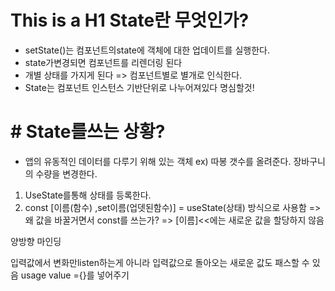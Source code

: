 # This is a H1 State란 무엇인가?

- setState()는 컴포넌트의state에 객체에 대한 업데이트를 실행한다.
- state가변경되면 컴포넌트를 리렌더링 된다
- 개별 상태를 가지게 된다 => 컴포넌트별로 별개로 인식한다.
- State는 컴포넌트 인스턴스 기반단위로 나누어져있다 명심할것!

# # State를쓰는 상황?

- 앱의 유동적인 데이터를 다루기 위해 있는 객체
  ex) 따봉 갯수를 올려준다. 장바구니의 수량을 변경한다.

1. UseState를통해 상태를 등록한다.
2. const [이름(함수) ,set이름(업뎃된함수)] = useState(상태) 방식으로 사용함
=> 왜 값을 바꿀거면서 const를 쓰는가? 
=> [이름]<<에는 새로운 값을 할당하지 않음


양방향 마인딩

입력값에서 변화만listen하는게 아니라 
입력값으로 돌아오는 새로운 값도 패스할 수 있음
usage
value ={}를 넣어주기